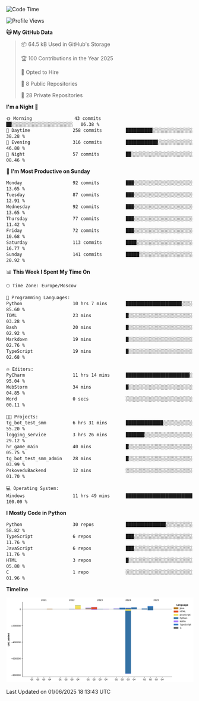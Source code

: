 <!--START_SECTION:waka-->
![Code Time](http://img.shields.io/badge/Code%20Time-684%20hrs%2046%20mins-blue)

![Profile Views](http://img.shields.io/badge/Profile%20Views-0-blue)

**🐱 My GitHub Data** 

> 📦 64.5 kB Used in GitHub's Storage 
 > 
> 🏆 100 Contributions in the Year 2025
 > 
> 💼 Opted to Hire
 > 
> 📜 8 Public Repositories 
 > 
> 🔑 28 Private Repositories 
 > 
**I'm a Night 🦉** 

```text
🌞 Morning                43 commits          ██░░░░░░░░░░░░░░░░░░░░░░░   06.38 % 
🌆 Daytime                258 commits         ██████████░░░░░░░░░░░░░░░   38.28 % 
🌃 Evening                316 commits         ████████████░░░░░░░░░░░░░   46.88 % 
🌙 Night                  57 commits          ██░░░░░░░░░░░░░░░░░░░░░░░   08.46 % 
```
📅 **I'm Most Productive on Sunday** 

```text
Monday                   92 commits          ███░░░░░░░░░░░░░░░░░░░░░░   13.65 % 
Tuesday                  87 commits          ███░░░░░░░░░░░░░░░░░░░░░░   12.91 % 
Wednesday                92 commits          ███░░░░░░░░░░░░░░░░░░░░░░   13.65 % 
Thursday                 77 commits          ███░░░░░░░░░░░░░░░░░░░░░░   11.42 % 
Friday                   72 commits          ███░░░░░░░░░░░░░░░░░░░░░░   10.68 % 
Saturday                 113 commits         ████░░░░░░░░░░░░░░░░░░░░░   16.77 % 
Sunday                   141 commits         █████░░░░░░░░░░░░░░░░░░░░   20.92 % 
```


📊 **This Week I Spent My Time On** 

```text
🕑︎ Time Zone: Europe/Moscow

💬 Programming Languages: 
Python                   10 hrs 7 mins       █████████████████████░░░░   85.60 % 
TOML                     23 mins             █░░░░░░░░░░░░░░░░░░░░░░░░   03.28 % 
Bash                     20 mins             █░░░░░░░░░░░░░░░░░░░░░░░░   02.92 % 
Markdown                 19 mins             █░░░░░░░░░░░░░░░░░░░░░░░░   02.76 % 
TypeScript               19 mins             █░░░░░░░░░░░░░░░░░░░░░░░░   02.68 % 

🔥 Editors: 
PyCharm                  11 hrs 14 mins      ████████████████████████░   95.04 % 
WebStorm                 34 mins             █░░░░░░░░░░░░░░░░░░░░░░░░   04.85 % 
Word                     0 secs              ░░░░░░░░░░░░░░░░░░░░░░░░░   00.11 % 

🐱‍💻 Projects: 
tg_bot_test_smm          6 hrs 31 mins       ██████████████░░░░░░░░░░░   55.20 % 
logging_service          3 hrs 26 mins       ███████░░░░░░░░░░░░░░░░░░   29.12 % 
hr_game_main             40 mins             █░░░░░░░░░░░░░░░░░░░░░░░░   05.75 % 
tg_bot_test_smm_admin    28 mins             █░░░░░░░░░░░░░░░░░░░░░░░░   03.99 % 
PskoveduBackend          12 mins             ░░░░░░░░░░░░░░░░░░░░░░░░░   01.70 % 

💻 Operating System: 
Windows                  11 hrs 49 mins      █████████████████████████   100.00 % 
```

**I Mostly Code in Python** 

```text
Python                   30 repos            ███████████████░░░░░░░░░░   58.82 % 
TypeScript               6 repos             ███░░░░░░░░░░░░░░░░░░░░░░   11.76 % 
JavaScript               6 repos             ███░░░░░░░░░░░░░░░░░░░░░░   11.76 % 
HTML                     3 repos             █░░░░░░░░░░░░░░░░░░░░░░░░   05.88 % 
C                        1 repo              ░░░░░░░░░░░░░░░░░░░░░░░░░   01.96 % 
```



**Timeline**

![Lines of Code chart](https://raw.githubusercontent.com/adlemx/adlemx/main/assets/bar_graph.png)


 Last Updated on 01/06/2025 18:13:43 UTC
<!--END_SECTION:waka-->
